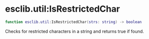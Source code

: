 # esclib.util:IsRestrictedChar

```lua
function esclib.util:IsRestrictedChar(strs: string) -> boolean
```

Checks for restricted characters in a string and returns true if found.
